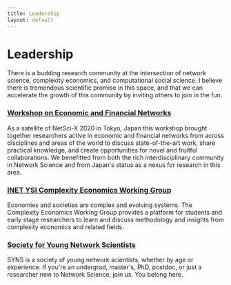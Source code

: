 ```yaml
---
title: Leadership
layout: default
---
```


# Leadership

There is a budding research community at the intersection of network science, complexity economics, and computational social science. I believe there is tremendous scientific promise in this space, and that we can accelerate the growth of this community by inviting others to join in the fun.

### [Workshop on Economic and Financial Networks](https://sites.google.com/view/fineconets-netscix2020)
As a satellite of NetSci-X 2020 in Tokyo, Japan this workshop brought together researchers active in economic and financial networks from across disciplines and areas of the world to discuss state-of-the-art work, share practical knowledge, and create opportunities for novel and fruitful collaborations. We benefitted from both the rich interdisciplinary community in Network Science and from Japan's status as a nexus for research in this area. 

### [INET YSI Complexity Economics Working Group](https://ysd.ineteconomics.org/workinggroup/complexity-economics)
Economies and societies are complex and evolving systems. The Complexity Economics Working Group provides a platform for students and early stage researchers to learn and discuss methodology and insights from complexity economics and related fields.

### [Society for Young Network Scientists](https://twitter.com/official_SYNS)
SYNS is a society of young network scientists, whether by age or experience. If you're an undergrad, master's, PhD, postdoc, or just a researcher new to Network Science, join us. You belong here.
